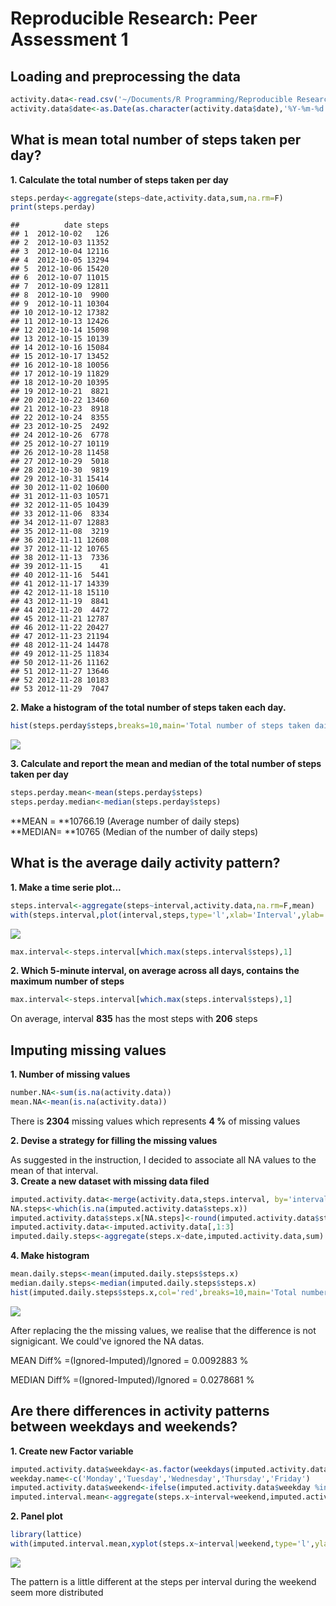 # Reproducible Research: Peer Assessment 1


## Loading and preprocessing the data

```r
activity.data<-read.csv('~/Documents/R Programming/Reproducible Research/activity.csv')
activity.data$date<-as.Date(as.character(activity.data$date),'%Y-%m-%d')
```
## What is mean total number of steps taken per day?  

**1. Calculate the total number of steps taken per day**  
  

```r
steps.perday<-aggregate(steps~date,activity.data,sum,na.rm=F)
print(steps.perday)
```

```
##          date steps
## 1  2012-10-02   126
## 2  2012-10-03 11352
## 3  2012-10-04 12116
## 4  2012-10-05 13294
## 5  2012-10-06 15420
## 6  2012-10-07 11015
## 7  2012-10-09 12811
## 8  2012-10-10  9900
## 9  2012-10-11 10304
## 10 2012-10-12 17382
## 11 2012-10-13 12426
## 12 2012-10-14 15098
## 13 2012-10-15 10139
## 14 2012-10-16 15084
## 15 2012-10-17 13452
## 16 2012-10-18 10056
## 17 2012-10-19 11829
## 18 2012-10-20 10395
## 19 2012-10-21  8821
## 20 2012-10-22 13460
## 21 2012-10-23  8918
## 22 2012-10-24  8355
## 23 2012-10-25  2492
## 24 2012-10-26  6778
## 25 2012-10-27 10119
## 26 2012-10-28 11458
## 27 2012-10-29  5018
## 28 2012-10-30  9819
## 29 2012-10-31 15414
## 30 2012-11-02 10600
## 31 2012-11-03 10571
## 32 2012-11-05 10439
## 33 2012-11-06  8334
## 34 2012-11-07 12883
## 35 2012-11-08  3219
## 36 2012-11-11 12608
## 37 2012-11-12 10765
## 38 2012-11-13  7336
## 39 2012-11-15    41
## 40 2012-11-16  5441
## 41 2012-11-17 14339
## 42 2012-11-18 15110
## 43 2012-11-19  8841
## 44 2012-11-20  4472
## 45 2012-11-21 12787
## 46 2012-11-22 20427
## 47 2012-11-23 21194
## 48 2012-11-24 14478
## 49 2012-11-25 11834
## 50 2012-11-26 11162
## 51 2012-11-27 13646
## 52 2012-11-28 10183
## 53 2012-11-29  7047
```
  
**2. Make a histogram of the total number of steps taken each day.**  


```r
hist(steps.perday$steps,breaks=10,main='Total number of steps taken daily',xlab='Number of steps',ylab='Number of Days')
```

![](PA1_files/figure-html/unnamed-chunk-3-1.png)<!-- -->
  
**3. Calculate and report the mean and median of the total number of steps taken per day**  


```r
steps.perday.mean<-mean(steps.perday$steps)
steps.perday.median<-median(steps.perday$steps)
```
  
**MEAN = **10766.19 (Average number of daily steps)  
**MEDIAN= **10765 (Median of the number of daily steps)  


## What is the average daily activity pattern?  

**1. Make a time serie plot...**  


```r
steps.interval<-aggregate(steps~interval,activity.data,na.rm=F,mean)
with(steps.interval,plot(interval,steps,type='l',xlab='Interval',ylab='Number of steps',main='Average number of steps (all days) per interval'))
```

![](PA1_files/figure-html/unnamed-chunk-5-1.png)<!-- -->

```r
max.interval<-steps.interval[which.max(steps.interval$steps),1]
```
  
**2. Which 5-minute interval, on average across all days, contains the maximum number of steps**  


```r
max.interval<-steps.interval[which.max(steps.interval$steps),1]
```
  
On average, interval **835** has the most steps with **206** steps  
  

## Imputing missing values  
  
**1. Number of missing values**  

```r
number.NA<-sum(is.na(activity.data))
mean.NA<-mean(is.na(activity.data))
```
  
There is **2304** missing values which represents **4 %** of missing values  

**2. Devise a strategy for filling the missing values**  

As suggested in the instruction, I decided to associate all NA values to the mean of that interval.  
**3. Create a new dataset with missing data filed**  


```r
imputed.activity.data<-merge(activity.data,steps.interval, by='interval')
NA.steps<-which(is.na(imputed.activity.data$steps.x))
imputed.activity.data$steps.x[NA.steps]<-round(imputed.activity.data$steps.y[NA.steps])
imputed.activity.data<-imputed.activity.data[,1:3]
imputed.daily.steps<-aggregate(steps.x~date,imputed.activity.data,sum)
```
  
**4. Make histogram**  


```r
mean.daily.steps<-mean(imputed.daily.steps$steps.x)
median.daily.steps<-median(imputed.daily.steps$steps.x)
hist(imputed.daily.steps$steps.x,col='red',breaks=10,main='Total number of steps taken daily (NA replaced by interval mean)',xlab='Number of steps',ylab='Number of Days')
```

![](PA1_files/figure-html/unnamed-chunk-9-1.png)<!-- -->
  
After replacing the the missing values, we realise that the difference is not signigicant. We could've ignored the NA datas.  

MEAN Diff% =(Ignored-Imputed)/Ignored = 0.0092883 %  

MEDIAN Diff% =(Ignored-Imputed)/Ignored = 0.0278681 %  
  
  
## Are there differences in activity patterns between weekdays and weekends?
  
**1. Create new Factor variable**  


```r
imputed.activity.data$weekday<-as.factor(weekdays(imputed.activity.data$date))
weekday.name<-c('Monday','Tuesday','Wednesday','Thursday','Friday')
imputed.activity.data$weekend<-ifelse(imputed.activity.data$weekday %in% weekday.name,'Weekday','Weekend')
imputed.interval.mean<-aggregate(steps.x~interval+weekend,imputed.activity.data,mean)
```
  
**2. Panel plot**
  

```r
library(lattice)
with(imputed.interval.mean,xyplot(steps.x~interval|weekend,type='l',ylab='Avg number of steps',xlab='Interval',layout=c(1,2)))
```

![](PA1_files/figure-html/unnamed-chunk-11-1.png)<!-- -->
  
The pattern is a little different at the steps per interval during the weekend seem more distributed
